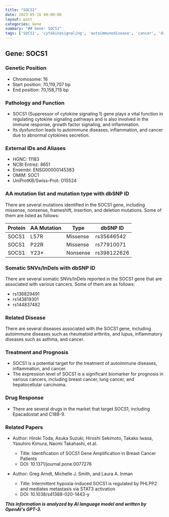 ```yaml
---
title: "SOCS1"
date: 2023-05-16 00:00:00
layout: post
categories: Gene
summary: "## Gene: SOCS1"
tags: ['SOCS1', 'cytokinesignaling', 'autoimmunedisease', 'cancer', 'drugtarget', 'prognosis', 'somaticmutations', 'inflammation']
---
```


## Gene: SOCS1

### Genetic Position
- Chromosome: 16
- Start position: 70,119,707 bp
- End position: 70,158,715 bp

### Pathology and Function
- SOCS1 (Suppressor of cytokine signaling 1) gene plays a vital function in regulating cytokine signaling pathways and is also involved in the immune response, growth factor signaling, and inflammation.
- Its dysfunction leads to autoimmune diseases, inflammation, and cancer due to abnormal cytokines secretion. 

### External IDs and Aliases
- HGNC: 11183
- NCBI Entrez: 8651
- Ensembl: ENSG00000145383
- OMIM:  SOC1
- UniProtKB/Swiss-Prot: O15524

### AA mutation list and mutation type with dbSNP ID
There are several mutations identified in the SOCS1 gene, including missense, nonsense, frameshift, insertion, and deletion mutations. Some of them are listed as follows:

| Protein       | AA Mutation   | Type         | dbSNP ID     |
|---------------|---------------|--------------|--------------|
| SOCS1          | L57R          | Missense    | rs35646542 |
| SOCS1         | P22R          | Missense    | rs77910071 |
| SOCS1         | Y23*          | Nonsense | rs398122626|

### Somatic SNVs/InDels with dbSNP ID
There are several somatic SNVs/InDels reported in the SOCS1 gene that are associated with various cancers. Some of them are as follows:
- rs136829491 
- rs143819301 
- rs144837482

### Related Disease
There are several diseases associated with the SOCS1 gene, including autoimmune diseases such as rheumatoid arthritis, and lupus, inflammatory diseases such as asthma, and cancer.
 
### Treatment and Prognosis
- SOCS1 is a potential target for the treatment of autoimmune diseases, inflammation, and cancer.
- The expression level of SOCS1 is a significant biomarker for prognosis in various cancers, including breast cancer, lung cancer, and hepatocellular carcinoma.

### Drug Response
- There are several drugs in the market that target SOCS1, including Epacadostat and C188-9.

### Related Papers
- Author: Hiroki Toda, Asuka Suzuki, Hiroshi Sekimoto, Takako Iwasa, Yasuhiro Kimura, Naomi Takahashi, et.al.
  - Title: Identification of SOCS1 Gene Amplification in Breast Cancer Patients
  - DOI: 10.1371/journal.pone.0077276
  
- Author: Greg Arndt, Michelle J. Smith, and Laura A. Inman
  - Title: Intermittent hypoxia-induced SOCS1 is regulated by PHLPP2 and mediates metastasis via STAT3 activation
  - DOI: 10.1038/s41388-020-1443-y

**_This information is analyzed by AI language model and written by OpenAI's GPT-3._**